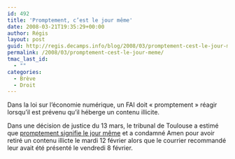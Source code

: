 ```yaml
---
id: 492
title: 'Promptement, c’est le jour même'
date: 2008-03-21T19:35:29+00:00
author: Régis
layout: post
guid: http://regis.decamps.info/blog/2008/03/promptement-cest-le-jour-meme/
permalink: /2008/03/promptement-cest-le-jour-meme/
tmac_last_id:
  - ""
categories:
  - Brève
  - Droit
---
```

Dans la loi sur l’économie numérique, un FAI doit « promptement » réagir lorsqu’il est prévenu qu’il héberge un contenu illicite. 

Dans une décision de justice du 13 mars, le tribunal de Toulouse a estimé que [promptement signifie le jour même](http://www.legalis.net/jurisprudence-decision.php3?id_article=2246) et a condamné Amen pour avoir retiré un contenu illicte le mardi 12 février alors que le courrier recommandé leur avait été présenté le vendredi 8 février.
